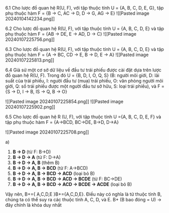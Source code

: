 6.1 Cho lược đồ quan hệ R(U, F), với tập thuộc tính U = {A, B, C, D, E, G}, tập phụ thuộc hàm F = {B → C, AC → D, D → G, AG → E}
![[Pasted image 20240104142234.png]]



6.2 Cho lược đồ quan hệ R(U, F), với tập thuộc tính U = {A, B, C, D, E} và tập phụ thuộc hàm F = {AB → DE, E → AD, D → C}
![[Pasted image 20240107225756.png]]


6.3 Cho lược đồ quan hệ R(U, F), với tập thuộc tính U = {A, B, C, D, E} và tập phụ thuộc hàm F = {A → BC, CD → E, B → D, E → A}
![[Pasted image 20240107225813.png]]


6.4 Giả sử một cơ sở dữ liệu về đầu tư trái phiếu được cài đặt dựa trên lược đồ quan hệ R(U, F). Trong đó
U = {B, D, I, O, Q, S} (B: người môi giới, D: lãi suất của trái phiếu, I: người đầu tư (mua) trái phiếu, O: văn phòng người môi giới, Q: số trái phiếu được một người đầu tư sở hữu, S: loại trái phiếu), và F = {S → D, I → B, IS → Q, B → O}

![[Pasted image 20240107225854.png]]
![[Pasted image 20240107225902.png]]




6.5 Cho lược đồ quan hệ R (U, F), với tập thuộc tính U ={A, B, C, D, E, F} và tập phụ thuộc hàm F = {A→BCD, BC→DE, B→D, D→A}

![[Pasted image 20240107225708.png]]

a) 
1. **B → D** (từ F: B→D)
2. **B → D → A** (từ F: D→A)
3. **B → D → A, B** (thêm B)
4. **B → D → A, B → BCD** (từ F: A→BCD)
5. **B → D → A, B → BCD → ACD** (loại bỏ B)
6. **B → D → A, B → BCD → ACD → BCDE** (từ F: BC→DE)
7. **B → D → A, B → BCD → ACD → BCDE → ACDE** (loại bỏ B)
 
Vậy nên, B+={ A,C,D,E }B+={A,C,D,E}. Điều này có nghĩa là từ thuộc tính B, chúng ta có thể suy ra các thuộc tính A, C, D, và E.
B+ (B bao đóng  = U) -> đây chính là khóa duy nhất
